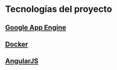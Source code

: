 
Tecnologías del proyecto
========================


[Google App Engine](https://cloud.google.com/appengine/)
--------------------------------------------------------




[Docker](https://www.docker.com/)
---------------------------------


[AngularJS](https://angularjs.org/)
-----------------------------------
